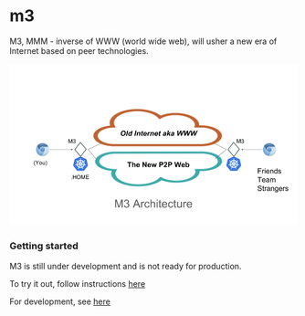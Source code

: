 # m3

M3, MMM - inverse of WWW (world wide web), will 
usher a new era of Internet based on peer technologies.

![M3 architecture](doc/m3-architecture.png "The next gen peer to peer web")
<!-- ### Terminology

<dl>
<dt>Node</dt>
<dd>A peer host (machine, device, ...) with a unique peer ID</dd>

<dt>TLD</dt>
<dd>Top Level Domain, new (fake) domains for peer network: .home, .a, .(hex-encoded-peer-id) </dd>

<dt>Resource</dt>
<dd>Unless expressly stated, resource refers to any content or app hosted on the web or on a peer node such as but not limited to:  blog, wiki, messaging, git/repository, jenkins, sonarqube ... </dd>

<dt>URL</dt>
<dd>Uniform Resource Locator, examples: http://home for local resource on your own node, http://chat.1220848ba2cbc954d17fc1758a4dc06ec128b21c6ecc1dcfcbdc284809f4a922ba08 for slacking qiangli a message through the collaboration tool running on his node, or http://dhnt.io the classic web address</dd>
</dl> -->

<!-- ### Technology Stack
*Computing*

[Docker/Kubernetes](https://kubernetes.io/)

*Storage*

[Git](https://git-scm.com/)

*Peer Networking*

[IPFS](https://ipfs.io/)

*Browser/Proxy Plugin*

You may pick your favorite browser and proxy plugins. However M3 has only been tested with 
[Chrome](https://www.google.com/chrome/)
and [SwitchyOmega](https://chrome.google.com/webstore/detail/proxy-switchyomega/padekgcemlokbadohgkifijomclgjgif?hl=en)

Any browser should work and proxy plugin is optional if you change your system default proxy settings to point to M3. -->

<!-- ### What is M3, really?

- A forwarding proxy

to the old web a.k.a the Internet (as you have known it before your read this page) via your own local node or through your peers' node if you don't have direct access due to whatever reasons: technical, parental, corporate, or political.

- A reverse proxy

to the resources hosted on your own local node so you can access yourself (of course) as well as by anyone on the M3 network.
Yes, you can now host almost any contents and applications on your own node at your own terms thanks to Kubernetes/Docker container technology.

- A gateway 

to the resources hosted on the entire M3 network - the next generation of world wide wide. -->

### Getting started


M3 is still under development and is not ready for production.

To  try it out, follow instructions [here](https://github.com/dhnt/dhnt)

For development, see [here](doc/dev.md)


<!-- Contact us if you have questions or want to contribute. -->

<!-- 
kubectl config --kubeconfig=config-m3 set-cluster m3-k8s --server=https://host.docker.internal:6443 --insecure-skip-tls-verify

kubectl config set-cluster m3-k8s --server=https://host.docker.internal:6443 --insecure-skip-tls-verify

kubectl config set-context m3 --cluster=m3-k8s --namespace=kube-system

kubectl config use-context m3

921nydsvbdv4g65qrp25sbzz6dhkj29gwr2j2t9dtm8mkb5pwb9qyz

ipfs issues:

# ipfs
# - "4001:4001"
# https://github.com/ipfs-shipyard/ipfs-webui/issues/836
# - "127.0.0.1:5001:5001"
-->


